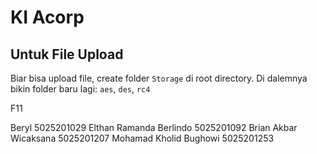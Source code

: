 # KI Acorp

## Untuk File Upload
Biar bisa upload file, create folder `Storage` di root directory. Di dalemnya bikin folder baru lagi: `aes`, `des`, `rc4`

F11

Beryl	5025201029
Elthan Ramanda Berlindo	5025201092
Brian Akbar Wicaksana	5025201207
Mohamad Kholid Bughowi	5025201253
